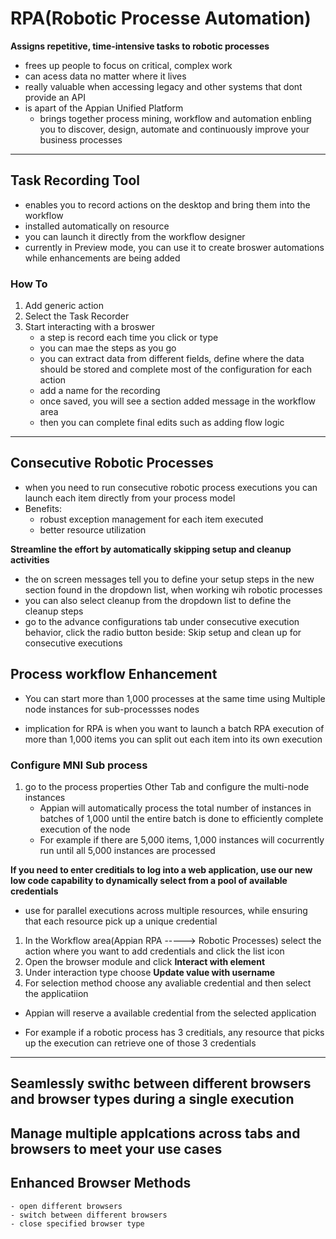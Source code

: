 # RPA(Robotic Processe Automation)
**Assigns repetitive, time-intensive tasks to robotic processes**

- frees up people to focus on critical, complex work
- can acess data no matter where it lives
- really valuable when accessing legacy and other systems that dont provide an API
- is apart of the Appian Unified Platform
    - brings together process mining, workflow and automation enbling you to discover, design, automate and continuously improve your business processes
_____________________________________

##
## Task Recording Tool
- enables you to record actions on the desktop and bring them into the workflow
- installed automatically on resource
- you can launch it directly from the workflow designer
- currently in Preview mode, you can use it to create broswer automations while enhancements are being added

### How To
1. Add generic action
2. Select the Task Recorder
3. Start interacting with a broswer
    - a step is record each time you click or type
    - you can mae the steps as you go
    - you can extract data from different fields, define where the data should be stored and complete most of the configuration for each action
    - add a name for the recording
    - once saved, you will see a section added message in the workflow area
    - then you can complete final edits such as adding flow logic

________________________
## Consecutive Robotic Processes
- when you need to run consecutive robotic process executions you can launch each item directly from your process model
- Benefits:
    - robust exception management for each item executed
    - better resource utilization

**Streamline the effort by automatically skipping setup and cleanup activities**
- the on screen messages tell you to define your setup steps in the new section found in the dropdown list, when working wih robotic processes
- you can also select cleanup from the dropdown list to define the cleanup steps
- go to the advance configurations tab under consecutive execution behavior, click the radio button beside: Skip setup and clean up for consecutive executions

## Process workflow Enhancement
- You can start more than 1,000 processes at the same time using Multiple node instances for sub-processses nodes

- implication for RPA is when you want to launch a batch RPA execution of more than 1,000 items you can split out each item into its own execution

### Configure MNI Sub process
1. go to the process properties Other Tab and configure the multi-node instances
    - Appian will automatically process the total number of instances in batches of 1,000 until the entire batch is done to efficiently complete execution of the node
    - For example if there are 5,000 items, 1,000 instances will cocurrently run until all 5,000 instances are processed


**If you need to enter creditials to log into a web application, use our new low code capability to dynamically select from a pool of available credentials**
- use for parallel executions across multiple resources, while ensuring that each resource pick up a unique credential

1. In the Workflow area(Appian RPA -----> Robotic Processes) select the action where you want to add credentials and click the list icon
2. Open the browser module and click **Interact with element**
3. Under interaction type choose **Update value with username**
4. For selection method choose any avaliable credential and then select the applicatiion

- Appian will reserve a available credential from the selected application

- For example if a robotic process has 3 creditials, any resource that picks up the execution can retrieve one of those 3 credentials

_________________________

## Seamlessly swithc between different browsers and browser types during a single execution

## Manage multiple applcations across tabs and browsers to meet your use cases

## Enhanced Browser Methods
    - open different browsers
    - switch between different browsers
    - close specified browser type